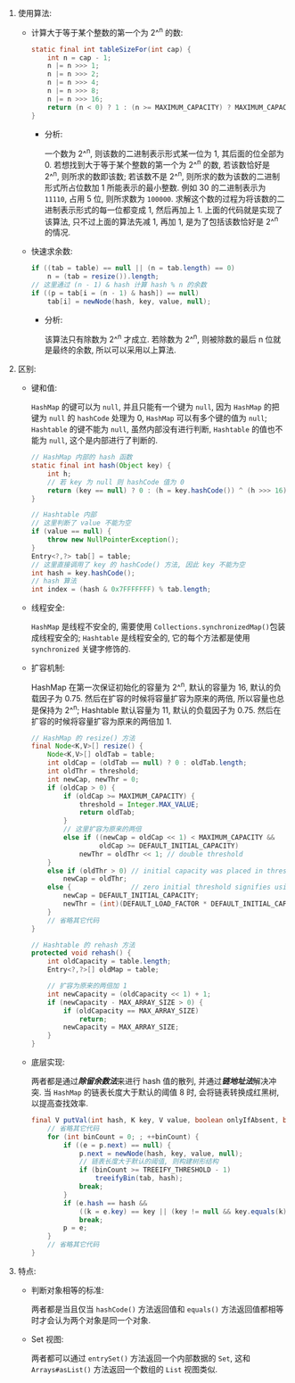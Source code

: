 1. 使用算法:

    - 计算大于等于某个整数的第一个为 2^<sup>n</sup> 的数:

        ```java
        static final int tableSizeFor(int cap) {
            int n = cap - 1;
            n |= n >>> 1;
            n |= n >>> 2;
            n |= n >>> 4;
            n |= n >>> 8;
            n |= n >>> 16;
            return (n < 0) ? 1 : (n >= MAXIMUM_CAPACITY) ? MAXIMUM_CAPACITY : n + 1;
        }
        ```

        - 分析:

            一个数为 2^<sup>n</sup>, 则该数的二进制表示形式某一位为 1, 其后面的位全部为 0. 若想找到大于等于某个整数的第一个为 2^<sup>n</sup> 的数, 若该数恰好是  2^<sup>n</sup>, 则所求的数即该数; 若该数不是  2^<sup>n</sup>, 则所求的数为该数的二进制形式所占位数加 1 所能表示的最小整数. 例如 30 的二进制表示为 `11110`, 占用 5 位, 则所求数为 `100000`. 求解这个数的过程为将该数的二进制表示形式的每一位都变成 1, 然后再加上 1. 上面的代码就是实现了该算法, 只不过上面的算法先减 1, 再加 1, 是为了包括该数恰好是 2^<sup>n</sup> 的情况.

    

    - 快速求余数: 

        ```java
        if ((tab = table) == null || (n = tab.length) == 0)
        	n = (tab = resize()).length;
        // 这里通过 (n - 1) & hash 计算 hash % n 的余数
        if ((p = tab[i = (n - 1) & hash]) == null)
        	tab[i] = newNode(hash, key, value, null);
        ```

        - 分析: 

            该算法只有除数为 2^<sup>n</sup> 才成立.  若除数为 2^<sup>n</sup>, 则被除数的最后 n 位就是最终的余数, 所以可以采用以上算法.

2. 区别:

    - 键和值: 

        `HashMap` 的键可以为 `null`, 并且只能有一个键为 `null`, 因为 `HashMap` 的把键为 `null` 的 `hashCode` 处理为 0, `HashMap` 可以有多个键的值为 `null`; `Hashtable` 的键不能为 `null`, 虽然内部没有进行判断, `Hashtable` 的值也不能为 `null`, 这个是内部进行了判断的.

        ```java
        // HashMap 内部的 hash 函数
        static final int hash(Object key) {
            int h;
            // 若 key 为 null 则 hashCode 值为 0
            return (key == null) ? 0 : (h = key.hashCode()) ^ (h >>> 16);
        }
        
        // Hashtable 内部
        // 这里判断了 value 不能为空
        if (value == null) {
            throw new NullPointerException();
        }
        Entry<?,?> tab[] = table;
        // 这里直接调用了 key 的 hashCode() 方法, 因此 key 不能为空
        int hash = key.hashCode();
        // hash 算法
        int index = (hash & 0x7FFFFFFF) % tab.length;
        ```

    - 线程安全: 

        `HashMap` 是线程不安全的, 需要使用 `Collections.synchronizedMap()`包装成线程安全的; `Hashtable` 是线程安全的, 它的每个方法都是使用 `synchronized` 关键字修饰的.

    - 扩容机制: 

        HashMap 在第一次保证初始化的容量为 2^<sup>n</sup>, 默认的容量为 16, 默认的负载因子为 0.75.  然后在扩容的时候将容量扩容为原来的两倍, 所以容量也总是保持为 2^<sup>n</sup>;  Hashtable 默认容量为 11, 默认的负载因子为 0.75. 然后在扩容的时候将容量扩容为原来的两倍加 1.

        ```Java
        // HashMap 的 resize() 方法
        final Node<K,V>[] resize() {
            Node<K,V>[] oldTab = table;
            int oldCap = (oldTab == null) ? 0 : oldTab.length;
            int oldThr = threshold;
            int newCap, newThr = 0;
            if (oldCap > 0) {
                if (oldCap >= MAXIMUM_CAPACITY) {
                    threshold = Integer.MAX_VALUE;
                    return oldTab;
                }
                // 这里扩容为原来的两倍
                else if ((newCap = oldCap << 1) < MAXIMUM_CAPACITY &&
                         oldCap >= DEFAULT_INITIAL_CAPACITY)
                    newThr = oldThr << 1; // double threshold
            }
            else if (oldThr > 0) // initial capacity was placed in threshold
                newCap = oldThr;
            else {               // zero initial threshold signifies using defaults
                newCap = DEFAULT_INITIAL_CAPACITY;
                newThr = (int)(DEFAULT_LOAD_FACTOR * DEFAULT_INITIAL_CAPACITY);
            }
            // 省略其它代码
        }
        
        // Hashtable 的 rehash 方法
        protected void rehash() {
            int oldCapacity = table.length;
            Entry<?,?>[] oldMap = table;
        
            // 扩容为原来的两倍加 1
            int newCapacity = (oldCapacity << 1) + 1;
            if (newCapacity - MAX_ARRAY_SIZE > 0) {
                if (oldCapacity == MAX_ARRAY_SIZE)
                    return;
                newCapacity = MAX_ARRAY_SIZE;
            }
        }
        ```

    - 底层实现:
    
        两者都是通过***除留余数法***来进行 hash 值的散列, 并通过***链地址法***解决冲突.  当 `HashMap` 的链表长度大于默认的阈值 8 时, 会将链表转换成红黑树, 以提高查找效率.
    
        ```java
        final V putVal(int hash, K key, V value, boolean onlyIfAbsent, boolean evict) {
            // 省略其它代码
            for (int binCount = 0; ; ++binCount) {
                if ((e = p.next) == null) {
                    p.next = newNode(hash, key, value, null);
                    // 链表长度大于默认的阈值, 则构建树形结构
                    if (binCount >= TREEIFY_THRESHOLD - 1) 
                        treeifyBin(tab, hash);
                    break;
                }
                if (e.hash == hash &&
                    ((k = e.key) == key || (key != null && key.equals(k))))
                    break;
                p = e;
            }
            // 省略其它代码
        }
        ```
    
3. 特点:

    - 判断对象相等的标准:

        两者都是当且仅当 `hashCode()` 方法返回值和 `equals()` 方法返回值都相等时才会认为两个对象是同一个对象. 

    - Set 视图:

        两者都可以通过 `entrySet()` 方法返回一个内部数据的 `Set`, 这和 `Arrays#asList()` 方法返回一个数组的 `List` 视图类似.

        